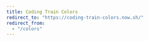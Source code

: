 ```yaml
---
title: Coding Train Colors
redirect_to: "https://coding-train-colors.now.sh/"
redirect_from:
  - "/colors"
---
```

